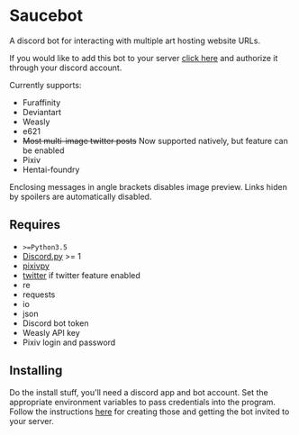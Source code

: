 Saucebot
========

A discord bot for interacting with multiple art hosting website URLs.

If you would like to add this bot to your server [click here](https://discordapp.com/oauth2/authorize?client_id=284138973318742026&scope=bot&permissions=0) and authorize it through your discord account.

Currently supports:

 * Furaffinity
 * Deviantart
 * Weasly
 * e621
 * ~~Most multi-image twitter posts~~ Now supported natively, but feature can be enabled
 * Pixiv
 * Hentai-foundry

Enclosing messages in angle brackets disables image preview. Links hiden by spoilers are automatically disabled.

Requires
--------

 * `>=Python3.5`
 * [Discord.py](https://github.com/Rapptz/discord.py) >= 1
 * [pixivpy](https://github.com/upbit/pixivpy)
 * [twitter](https://github.com/bear/python-twitter) if twitter feature enabled
 * re
 * requests
 * io
 * json
 * Discord bot token
 * Weasly API key
 * Pixiv login and password

Installing
----------

Do the install stuff, you'll need a discord app and bot account.
Set the appropriate environment variables to pass credentials into the program.
Follow the instructions [here](https://github.com/reactiflux/discord-irc/wiki/Creating-a-discord-bot-&-getting-a-token) for creating those and getting the bot invited to your server.
